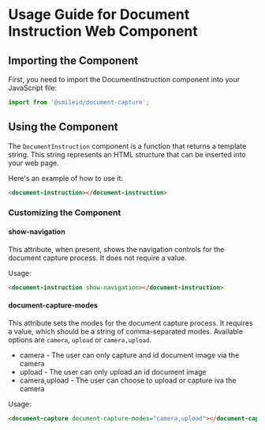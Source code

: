# Usage Guide for Document Instruction Web Component

## Importing the Component

First, you need to import the DocumentInstruction component into your JavaScript file:

```js
import from '@smileid/document-capture';
```

## Using the Component

The `DocumentInstruction` component is a function that returns a template string. This string represents an HTML structure that can be inserted into your web page.

Here's an example of how to use it:

```html
<document-instruction></document-instruction>
```

### Customizing the Component

#### show-navigation

This attribute, when present, shows the navigation controls for the document capture process. It does not require a value.

Usage:

```html
<document-instruction show-navigation></document-instruction>
```

#### document-capture-modes

This attribute sets the modes for the document capture process. It requires a value, which should be a string of comma-separated modes. Available options are `camera`, `upload` or `camera,upload`.

* camera - The user can only capture and id document image via the camera
* upload - The user can only upload an id document image
* camera,upload - The user can choose to upload or capture iva the camera

Usage:

```html
<document-capture document-capture-modes="camera,upload"></document-capture>
```
